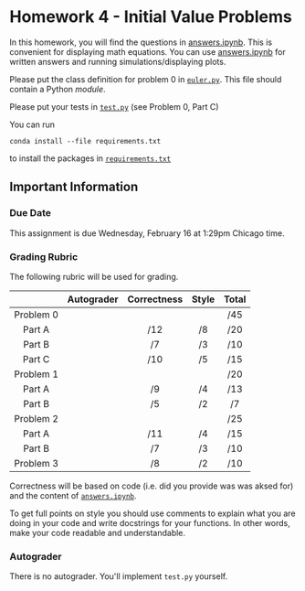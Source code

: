 # Homework 4 - Initial Value Problems

In this homework, you will find the questions in [answers.ipynb](answers.ipynb).  This is convenient for displaying math equations. You can use [answers.ipynb](answers.ipynb) for written answers and running simulations/displaying plots.

Please put the class definition for problem 0 in [`euler.py`](euler.py).  This file should contain a Python *module*.

Please put your tests in [`test.py`](test.py) (see Problem 0, Part C)

You can run
```
conda install --file requirements.txt
```
to install the packages in [`requirements.txt`](requirements.txt)

## Important Information

### Due Date
This assignment is due Wednesday, February 16 at 1:29pm Chicago time.

### Grading Rubric

The following rubric will be used for grading.

|   | Autograder | Correctness | Style | Total |
|:-:|:-:|:-:|:-:|:-:|
| Problem 0 |  |   |  | /45 |
| Part A |    | /12 | /8 | /20 |
| Part B |    | /7 | /3 | /10 |
| Part C |    | /10 | /5 | /15 |
| Problem 1 |  |   |  | /20 |
| Part A |    | /9 | /4 | /13 |
| Part B |    | /5 | /2 | /7 |
| Problem 2 |  |   |  | /25 |
| Part A |    | /11 | /4 | /15 |
| Part B |    | /7 | /3 | /10 |
| Problem 3 |  | /8 | /2 | /10 |


Correctness will be based on code (i.e. did you provide was was aksed for) and the content of [`answers.ipynb`](answers.ipynb).

To get full points on style you should use comments to explain what you are doing in your code and write docstrings for your functions.  In other words, make your code readable and understandable.

### Autograder

There is no autograder.  You'll implement `test.py` yourself.
